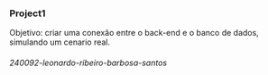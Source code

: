 ### Project1 ###




Objetivo: criar uma conexão entre o back-end e o banco de dados, simulando um cenario real.











###### 240092-leonardo-ribeiro-barbosa-santos
